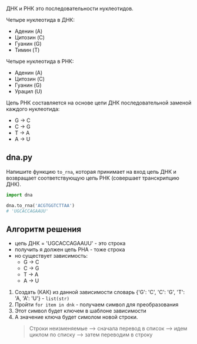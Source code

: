 ДНК и РНК это последовательности нуклеотидов.

Четыре нуклеотида в ДНК:

- Аденин (A)
- Цитозин (C)
- Гуанин (G)
- Тимин (T)

Четыре нуклеотида в РНК:

- Аденин (A)
- Цитозин (C)
- Гуанин (G)
- Урацил (U)

Цепь РНК составляется на основе цепи ДНК последовательной заменой каждого нуклеотида:

- G -> C
- C -> G
- T -> A
- A -> U

## dna.py

Напишите функцию `to_rna`, которая принимает на вход цепь ДНК и возвращает соответствующую цепь РНК (совершает транскрипцию ДНК).

```python
import dna

dna.to_rna('ACGTGGTCTTAA')
# 'UGCACCAGAAUU'
```

## Алгоритм решения

- цепь ДНК = 'UGCACCAGAAUU' - это строка
- получить я должен цепь РНА - тоже строка
- но существует зависимость:
  - G -> C
  - C -> G
  - T -> A
  - A -> U

1.  Создать (КАК) из данной зависимости словарь {'G': 'C', 'C': 'G', 'T': 'A, 'A': 'U'} - `list(str)`
2.  Пройти `for item in dnk` - получаем символ для преобразования
3.  Этот символ будет ключем в шаблоне зависимости
4.  А значение ключа будет симолом новой строки.
    > Строки неизменяемые --> сначала перевод в список --> идем циклом по списку
        --> затем переводим в строку
